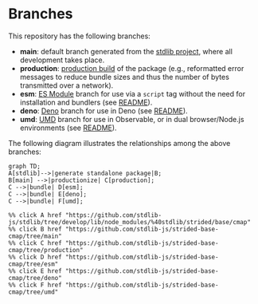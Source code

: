 <!--

@license Apache-2.0

Copyright (c) 2022 The Stdlib Authors.

Licensed under the Apache License, Version 2.0 (the "License");
you may not use this file except in compliance with the License.
You may obtain a copy of the License at

    http://www.apache.org/licenses/LICENSE-2.0

Unless required by applicable law or agreed to in writing, software
distributed under the License is distributed on an "AS IS" BASIS,
WITHOUT WARRANTIES OR CONDITIONS OF ANY KIND, either express or implied.
See the License for the specific language governing permissions and
limitations under the License.

-->

# Branches

This repository has the following branches:

-   **main**: default branch generated from the [stdlib project][stdlib-url], where all development takes place.
-   **production**: [production build][production-url] of the package (e.g., reformatted error messages to reduce bundle sizes and thus the number of bytes transmitted over a network).
-   **esm**: [ES Module][esm-url] branch for use via a `script` tag without the need for installation and bundlers (see [README][esm-readme]).
-   **deno**: [Deno][deno-url] branch for use in Deno (see [README][deno-readme]).
-   **umd**: [UMD][umd-url] branch for use in Observable, or in dual browser/Node.js environments (see [README][umd-readme]).

The following diagram illustrates the relationships among the above branches:

```mermaid
graph TD;
A[stdlib]-->|generate standalone package|B;
B[main] -->|productionize| C[production];
C -->|bundle| D[esm];
C -->|bundle| E[deno];
C -->|bundle| F[umd];

%% click A href "https://github.com/stdlib-js/stdlib/tree/develop/lib/node_modules/%40stdlib/strided/base/cmap"
%% click B href "https://github.com/stdlib-js/strided-base-cmap/tree/main"
%% click C href "https://github.com/stdlib-js/strided-base-cmap/tree/production"
%% click D href "https://github.com/stdlib-js/strided-base-cmap/tree/esm"
%% click E href "https://github.com/stdlib-js/strided-base-cmap/tree/deno"
%% click F href "https://github.com/stdlib-js/strided-base-cmap/tree/umd"
```

[stdlib-url]: https://github.com/stdlib-js/stdlib/tree/develop/lib/node_modules/%40stdlib/strided/base/cmap
[production-url]: https://github.com/stdlib-js/strided-base-cmap/tree/production
[deno-url]: https://github.com/stdlib-js/strided-base-cmap/tree/deno
[deno-readme]: https://github.com/stdlib-js/strided-base-cmap/blob/deno/README.md
[umd-url]: https://github.com/stdlib-js/strided-base-cmap/tree/umd
[umd-readme]: https://github.com/stdlib-js/strided-base-cmap/blob/umd/README.md
[esm-url]: https://github.com/stdlib-js/strided-base-cmap/tree/esm
[esm-readme]: https://github.com/stdlib-js/strided-base-cmap/blob/esm/README.md